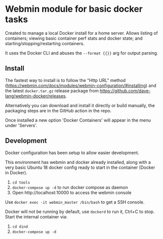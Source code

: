 # Webmin module for basic docker tasks

Created to manage a local Docker install for a home server. Allows listing of containers; viewing basic container perf stats and docker state; and starting/stopping/restarting containers.

It uses the Docker CLI and abuses the `--format {{}}` arg for output parsing.

## Install

The fastest way to install is to follow the "Http URL" method (https://webmin.com/docs/modules/webmin-configuration/#installing) and the latest `docker.tar.gz` release package from https://github.com/dave-lang/webmin-docker/releases.

Alternatively you can download and install it directly or build manually, the packaging steps are in the GitHub action in the repo.

Once installed a new option 'Docker Containers' will appear in the menu under 'Servers'.

## Development

Docker configuration has been setup to allow easier development.

This environment has webmin and docker already installed, along with a very basic Ubuntu 18 docker config ready to start in the container (Docker in Docker).

1. `cd tools`
2. `docker-compose up -d` to run docker compose as daemon
3. Open http://localhost:10000 to access the webmin console

Use `docker exec -it webmin_master /bin/bash` to get a SSH console.

Docker will not be running by default, use `dockerd` to run it, Ctrl+C to stop. Start the internal container via:
1. `cd dind`
2. `docker-compose up -d`
